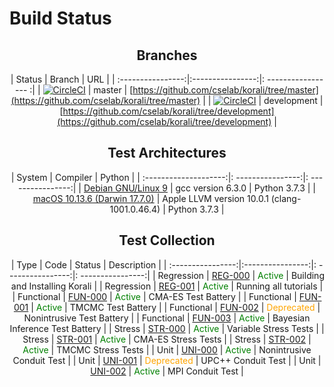# Build Status

<center>

## Branches

| Status         |     Branch             |    URL         | 
| :----------------:|:----------------:|: ----------------- :|
| [![CircleCI](https://circleci.com/gh/cselab/korali/tree/master.svg?style=svg&circle-token=d73f56a4d14073880f8fe1140964afb58f2b1c35)](https://circleci.com/gh/cselab/korali/tree/master) | master | [https://github.com/cselab/korali/tree/master](https://github.com/cselab/korali/tree/master) | 
| [![CircleCI](https://circleci.com/gh/cselab/korali/tree/development.svg?style=svg&circle-token=d73f56a4d14073880f8fe1140964afb58f2b1c35)](https://circleci.com/gh/cselab/korali/tree/development) | development | [https://github.com/cselab/korali/tree/development](https://github.com/cselab/korali/tree/development) | 

## Test Architectures

|     System           |      Compiler     |    Python         |
| :--------------------:|: ----------------:|: ----------------:|
| [Debian GNU/Linux 9](https://github.com/CircleCI-Public/circleci-dockerfiles/tree/master/python/images/3.7.3) | gcc version 6.3.0 | Python 3.7.3  |
| [macOS 10.13.6  (Darwin 17.7.0)](https://circle-macos-docs.s3.amazonaws.com/image-manifest/build-456/index.html) | Apple LLVM version 10.0.1 (clang-1001.0.46.4) | Python 3.7.3     |

## Test Collection

| Type             |     Code         |      Status       |    Description    | 
| :----------------:|:----------------:|: ----------------:|: ----------------:|
| Regression | [REG-000](https://github.com/cselab/korali/tree/master/tests/REG-000) | <span style="color:green">Active</span> | Building and Installing Korali |
| Regression | [REG-001](https://github.com/cselab/korali/tree/master/tests/REG-001) | <span style="color:green">Active</span> | Running all tutorials |
| Functional | [FUN-000](https://github.com/cselab/korali/tree/master/tests/FUN-000) | <span style="color:green">Active</span> | CMA-ES Test Battery |
| Functional | [FUN-001](https://github.com/cselab/korali/tree/master/tests/FUN-001) | <span style="color:green">Active</span> | TMCMC Test Battery  |
| Functional | [FUN-002](https://github.com/cselab/korali/tree/master/tests/FUN-002) | <span style="color:orange">Deprecated</span> | Nonintrusive Test Battery |
| Functional | [FUN-003](https://github.com/cselab/korali/tree/master/tests/FUN-003) | <span style="color:green">Active</span> | Bayesian Inference Test Battery |
| Stress     | [STR-000](https://github.com/cselab/korali/tree/master/tests/STR-000) | <span style="color:green">Active</span> | Variable Stress Tests |
| Stress     | [STR-001](https://github.com/cselab/korali/tree/master/tests/STR-001) | <span style="color:green">Active</span> | CMA-ES Stress Tests |
| Stress     | [STR-002](https://github.com/cselab/korali/tree/master/tests/STR-002) | <span style="color:green">Active</span> | TMCMC Stress Tests  |
| Unit       | [UNI-000](https://github.com/cselab/korali/tree/master/tests/UNI-000) | <span style="color:green">Active</span> | Nonintrusive Conduit Test |
| Unit       | [UNI-001](https://github.com/cselab/korali/tree/master/tests/UNI-001) | <span style="color:orange">Deprecated</span> | UPC++ Conduit Test |
| Unit       | [UNI-002](https://github.com/cselab/korali/tree/master/tests/UNI-002) | <span style="color:green">Active</span> | MPI Conduit Test |

</center>